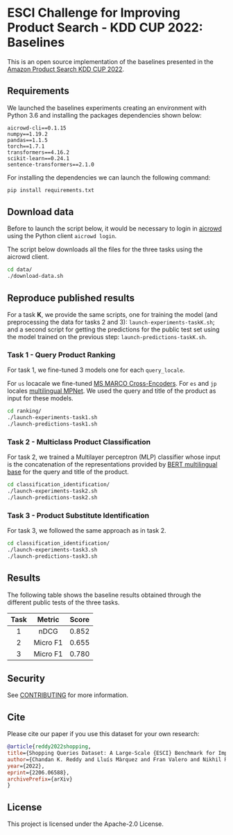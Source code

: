 # ESCI Challenge for Improving Product Search - KDD CUP 2022: Baselines 

This is an open source implementation of the baselines presented in the [Amazon Product Search KDD CUP 2022](https://www.aicrowd.com/challenges/esci-challenge-for-improving-product-search).


## Requirements
We launched the baselines experiments creating an environment with Python 3.6 and installing the packages dependencies shown below:
```
aicrowd-cli==0.1.15
numpy==1.19.2
pandas==1.1.5
torch==1.7.1
transformers==4.16.2
scikit-learn==0.24.1
sentence-transformers==2.1.0
```

For installing the dependencies we can launch the following command:
```bash
pip install requirements.txt
```

## Download data

Before to launch the script below, it would be necessary to login in [aicrowd](https://www.aicrowd.com/) using the Python client `aicrowd login`.

The script below downloads all the files for the three tasks using the aicrowd client.

```bash
cd data/
./download-data.sh
```

## Reproduce published results

For a task **K**, we provide the same scripts, one for training the model (and preprocessing the data for tasks 2 and 3): `launch-experiments-taskK.sh`; and a second script for getting the predictions for the public test set using the model trained on the previous step: `launch-predictions-taskK.sh`.

### Task 1 - Query Product Ranking

For task 1, we fine-tuned 3 models one for each `query_locale`.

For `us` locacale we fine-tuned [MS MARCO Cross-Encoders](https://huggingface.co/cross-encoder/ms-marco-MiniLM-L-12-v2). For `es` and `jp` locales [multilingual MPNet](https://huggingface.co/sentence-transformers/all-mpnet-base-v1). We used the query and title of the product as input for these models.


```bash
cd ranking/
./launch-experiments-task1.sh
./launch-predictions-task1.sh
```

### Task 2 - Multiclass Product Classification

For task 2, we trained a Multilayer perceptron (MLP) classifier whose input is the concatenation of the representations provided by [BERT multilingual base](https://huggingface.co/bert-base-multilingual-uncased) for the query and title of the product.

```bash
cd classification_identification/
./launch-experiments-task2.sh
./launch-predictions-task2.sh
```

### Task 3 - Product Substitute Identification

For task 3, we followed the same approach as in task 2.

```bash
cd classification_identification/
./launch-experiments-task3.sh
./launch-predictions-task3.sh
```

## Results
The following table shows the baseline results obtained through the different public tests of the three tasks.

| Task |  Metric  | Score |
|:----:|:--------:|:-----:|
|    1 | nDCG     | 0.852 |
|    2 | Micro F1 | 0.655 |
|    3 | Micro F1 | 0.780 |

## Security

See [CONTRIBUTING](CONTRIBUTING.md#security-issue-notifications) for more information.

## Cite

Please cite our paper if you use this dataset for your own research:

```BibTeX
@article{reddy2022shopping,
title={Shopping Queries Dataset: A Large-Scale {ESCI} Benchmark for Improving Product Search},
author={Chandan K. Reddy and Lluís Màrquez and Fran Valero and Nikhil Rao and Hugo Zaragoza and Sambaran Bandyopadhyay and Arnab Biswas and Anlu Xing and Karthik Subbian},
year={2022},
eprint={2206.06588},
archivePrefix={arXiv}
}
```
## License

This project is licensed under the Apache-2.0 License.
